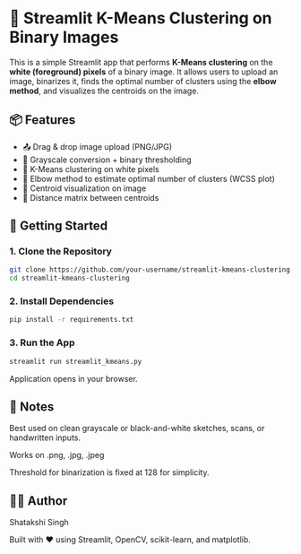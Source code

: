 # 🧠 Streamlit K-Means Clustering on Binary Images

This is a simple Streamlit app that performs **K-Means clustering** on the **white (foreground) pixels** of a binary image. It allows users to upload an image, binarizes it, finds the optimal number of clusters using the **elbow method**, and visualizes the centroids on the image.

## 📦 Features

- 📤 Drag & drop image upload (PNG/JPG)
- 🖤 Grayscale conversion + binary thresholding
- 📌 K-Means clustering on white pixels
- 🧮 Elbow method to estimate optimal number of clusters (WCSS plot)
- 🎯 Centroid visualization on image
- 🧾 Distance matrix between centroids

## 🚀 Getting Started

### 1. Clone the Repository

```bash
git clone https://github.com/your-username/streamlit-kmeans-clustering.git
cd streamlit-kmeans-clustering
```
### 2. Install Dependencies
```bash
pip install -r requirements.txt
```
### 3. Run the App
```bash
streamlit run streamlit_kmeans.py
```
Application opens in your browser.

## 📝 Notes
Best used on clean grayscale or black-and-white sketches, scans, or handwritten inputs.

Works on .png, .jpg, .jpeg

Threshold for binarization is fixed at 128 for simplicity.

## 🧑‍💻 Author
Shatakshi Singh

Built with ❤️ using Streamlit, OpenCV, scikit-learn, and matplotlib.
